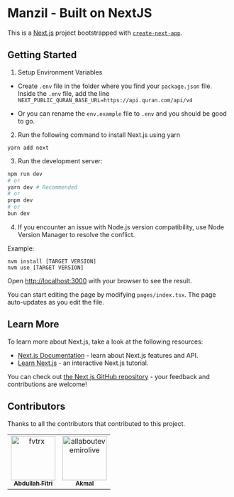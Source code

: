 # Manzil - Built on NextJS

This is a [Next.js](https://nextjs.org/) project bootstrapped with [`create-next-app`](https://github.com/vercel/next.js/tree/canary/packages/create-next-app).

## Getting Started

1. Setup Environment Variables

- Create `.env` file in the folder where you find your `package.json` file. Inside the `.env` file, add the line `NEXT_PUBLIC_QURAN_BASE_URL=https://api.quran.com/api/v4`

- Or you can rename the `env.example` file to `.env` and you should be good to go.

2. Run the following command to install Next.js using yarn

```
yarn add next
```

3. Run the development server:

```bash
npm run dev
# or
yarn dev # Recommended
# or
pnpm dev
# or
bun dev
```

4. If you encounter an issue with Node.js version compatibility, use Node Version Manager to resolve the conflict.

Example:

```
nvm install [TARGET VERSION]
nvm use [TARGET VERSION]
```

Open [http://localhost:3000](http://localhost:3000) with your browser to see the result.

You can start editing the page by modifying `pages/index.tsx`. The page auto-updates as you edit the file.

## Learn More

To learn more about Next.js, take a look at the following resources:

- [Next.js Documentation](https://nextjs.org/docs) - learn about Next.js features and API.
- [Learn Next.js](https://nextjs.org/learn) - an interactive Next.js tutorial.

You can check out [the Next.js GitHub repository](https://github.com/vercel/next.js/) - your feedback and contributions are welcome!

## Contributors

Thanks to all the contributors that contributed to this project.

<!-- readme: contributors -start -->
<table>
    <tr>
        <td align="center">
            <a href="https://github.com/fvtrx">
                <img src="https://avatars.githubusercontent.com/u/48309262?v=4" width="100;" alt="fvtrx"/>
                <br />
                <sub><b>Abdullah Fitri</b></sub>
            </a>
        </td>
        <td align="center">
            <a href="https://github.com/allaboutevemirolive">
                <img src="https://avatars.githubusercontent.com/u/112833599?v=4" width="100;" alt="allaboutevemirolive"/>
                <br />
                <sub><b>Akmal</b></sub>
            </a>
        </td>
    </tr>
</table>
<!-- readme: contributors -end -->
